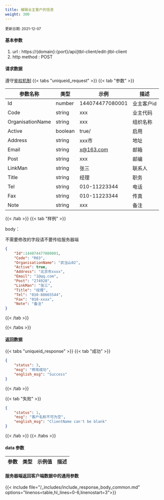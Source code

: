```yaml
---
title: 编辑业主客户的信息
weight: 300
---
```


<small>更新日期: 2021-12-07</small>

#### 基本参数
1. url : https://{domain}:{port}/api/jtbl-client/edit-jtbl-client
2. http method : POST

#### 请求数据
遵守[鉴权机制](/auth/)
{{< tabs "uniqueid_request" >}}
{{< tab "参数" >}} 

|  参数名称   |  类型 |  示例 |  描述 |
|  ----  | ----  | ----  | ----  |
|  Id  | number  | 144074477080001  | 业主客户id |
|  Code  | string  | xxx  | 业主代码 |
|  OrganisationName  | string  | xxx  | 组织名称 |
|  Active  | boolean  | true/  | 启用 |
|  Address  | string  | xxx市  | 地址 |
|  Email  | string  | x@163.com  | 邮箱 |
|  Post  | string  | xxx  | 邮编 |
|  LinkMan  | string  | 张三  | 联系人 |
|  Title  | string  | 经理  | 职务 |
|  Tel  | string  | 010-11223344  | 电话 |
|  Fax  | string  | 010-11223344  | 传真 |
|  Note  | string  | xxx  | 备注 |
 
{{< /tab >}}
{{< tab "样例" >}}


body： 

不需要修改的字段请不要传给服务器端

```json
{
    "Id":144074477080001,
    "Code": "R03",
    "OrganisationName": "武当山02",
    "Active": true,
    "Address": "北京市xxxx",
    "Email": "1@qq.com",
    "Post": "274928",
    "LinkMan": "张三",
    "Title": "经理",
    "Tel": "010-88665544",
    "Fax": "010-xxxx",
    "Note": "备注"
}
```
{{< /tab >}}

{{< /tabs >}}


#### 返回数据


{{< tabs "uniqueid_response" >}}
{{< tab "成功" >}} 
```json
{
    "status": 3,
    "msg": "修改成功",
    "english_msg": "Success"
}
```   
{{< /tab >}}

{{< tab "失败" >}}
```json
{
    "status": 1,
    "msg": "客户名称不可为空",
    "english_msg": "ClientName can't be blank"
}
```
{{< /tab >}}
{{< /tabs >}}
#### data 参数

|  参数   |  类型 |  示例值 |  描述 |
|  ----  | ----  | ----  |----  |

#### 服务器端返回客户端数据中的通用参数

{{< include file="/_includes/include_response_body_common.md"  options="linenos=table,hl_lines=0-6,linenostart=3">}}
